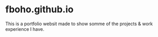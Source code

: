 # fboho.github.io
This is a portfolio websit made to show somme of the projects & work experience I have.
